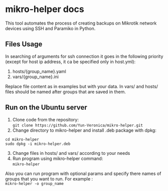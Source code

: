 # mikro-helper docs

This tool automates the process of creating backups on Mikrotik network devices using SSH and Paramiko in Python.

## Files Usage

In searching of arguments for ssh connection it goes in the following priority (except for host ip address, it ca be
specified only in host.yml):

1. hosts/{group_name}.yaml
2. vars/{group_name}.ini

Replace file content as in examples but with your data.
In vars/ and hosts/ files should be named after groups that are
saved in them. 

## Run on the Ubuntu server

1. Clone code from the repository:</br>
   ``
   git clone https://github.com/Yun-Veronica/mikro-helper.git 
   ``
2. Change directory to mikro-helper and install .deb package with dpkg: </br>
```
cd mikro-helper
sudo dpkg -i mikro-helper.deb
```
3. Change files in hosts/ and vars/ according to your needs </br>
4. Run program using mikro-helper command: </br>
```mikro-helper```

Also you can run program with optional params and specify there names of groups that you want to run. For example : </br>
```mikro-helper -o group_name ```
